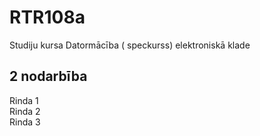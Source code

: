 # RTR108a
Studiju kursa Datormācība ( speckurss) elektroniskā klade
## 2 nodarbība
Rinda 1  
Rinda 2  
Rinda 3  
